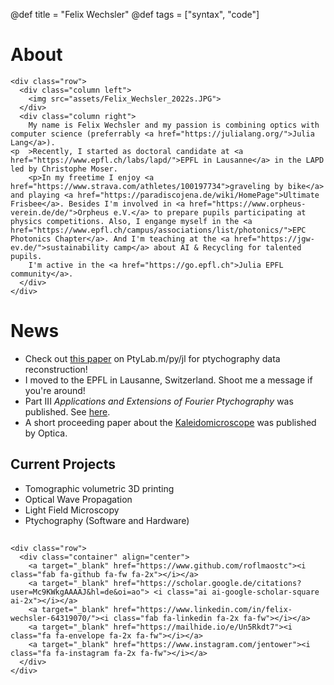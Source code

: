@def title = "Felix Wechsler"
@def tags = ["syntax", "code"]

# About 


<!-- raw html to allow a responsive row  -->
~~~
<div class="row">
  <div class="column left">
    <img src="assets/Felix_Wechsler_2022s.JPG">
  </div>
  <div class="column right">
    My name is Felix Wechsler and my passion is combining optics with computer science (preferrably <a href="https://julialang.org/">Julia Lang</a>).
<p  >Recently, I started as doctoral candidate at <a href="https://www.epfl.ch/labs/lapd/">EPFL in Lausanne</a> in the LAPD led by Christophe Moser.
    <p>In my freetime I enjoy <a href="https://www.strava.com/athletes/100197734">graveling by bike</a> and playing <a href="https://paradiscojena.de/wiki/HomePage">Ultimate Frisbee</a>. Besides I'm involved in <a href="https://www.orpheus-verein.de/de/">Orpheus e.V.</a> to prepare pupils participating at physics competitions. Also, I engange myself in the <a href="https://www.epfl.ch/campus/associations/list/photonics/">EPC Photonics Chapter</a>. And I'm teaching at the <a href="https://jgw-ev.de/">sustainability camp</a> about AI & Recycling for talented pupils.
    I'm active in the <a href="https://go.epfl.ch">Julia EPFL community</a>.
  </div>
</div>
~~~


# News
* Check out [this paper](https://opg.optica.org/oe/viewmedia.cfm?uri=oe-31-9-13763&html=true) on PtyLab.m/py/jl for ptychography data reconstruction! 
* I moved to the EPFL in Lausanne, Switzerland. Shoot me a message if you're around!
* Part III *Applications and Extensions of Fourier Ptychography* was published. See [here](https://www.cambridge.org/core/services/aop-cambridge-core/content/view/775BCAA7142953570F3CFC96D9BE9FA6/S1551929522001298a.pdf/div-class-title-applications-and-extensions-of-fourier-ptychography-div.pdf).
* A short proceeding paper about the [Kaleidomicroscope](https://opg.optica.org/abstract.cfm?uri=COSI-2022-CTu4F.5) was published by Optica.


## Current Projects 
* Tomographic volumetric 3D printing
* Optical Wave Propagation
* Light Field Microscopy 
* Ptychography (Software and Hardware)

##
~~~
<div class="row">
  <div class="container" align="center">
    <a target="_blank" href="https://www.github.com/roflmaostc"><i class="fab fa-github fa-fw fa-2x"></i></a>
    <a target="_blank" href="https://scholar.google.de/citations?user=Mc9KWkgAAAAJ&hl=de&oi=ao"> <i class="ai ai-google-scholar-square ai-2x"></i></a>
    <a target="_blank" href="https://www.linkedin.com/in/felix-wechsler-64319070/"><i class="fab fa-linkedin fa-2x fa-fw"></i></a>
    <a target="_blank" href="https://mailhide.io/e/Un5Rkdt7"><i class="fa fa-envelope fa-2x fa-fw"></i></a>
    <a target="_blank" href="https://www.instagram.com/jentower"><i class="fa fa-instagram fa-2x fa-fw"></i></a>
  </div> 
</div>
~~~
